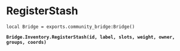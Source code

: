 # RegisterStash



<pre class="language-lua"><code class="lang-lua">local Bridge = exports.community_bridge:Bridge()

<strong>Bridge.Inventory.RegisterStash(id, label, slots, weight, owner, groups, coords)
</strong>
</code></pre>
